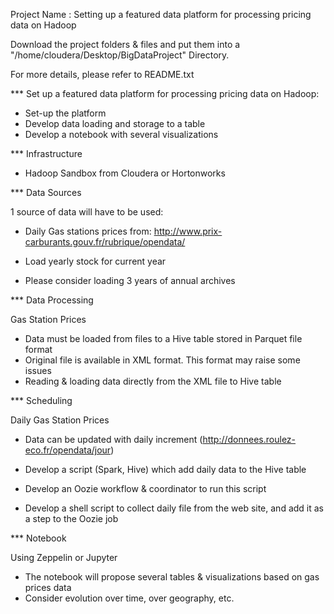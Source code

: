 Project Name : Setting up a featured data platform for processing pricing data on Hadoop

Download the project folders & files and put them into a "/home/cloudera/Desktop/BigDataProject" Directory.

For more details, please refer to README.txt

*** Set up a featured data platform for processing pricing data on Hadoop:

* Set-up the platform
* Develop data loading and storage to a table
* Develop a notebook with several visualizations

*** Infrastructure

* Hadoop Sandbox from Cloudera or Hortonworks

*** Data Sources

1 source of data will have to be used:

* Daily Gas stations prices from:
http://www.prix-carburants.gouv.fr/rubrique/opendata/

* Load yearly stock for current year
* Please consider loading 3 years of annual archives

*** Data Processing

Gas Station Prices

* Data must be loaded from files to a Hive table stored in Parquet file format
* Original file is available in XML format. This format may raise some issues
* Reading & loading data directly from the XML file to Hive table

*** Scheduling

Daily Gas Station Prices

* Data can be updated with daily increment
(http://donnees.roulez-eco.fr/opendata/jour)

* Develop a script (Spark, Hive) which add daily data to the Hive table
* Develop an Oozie workflow & coordinator to run this script
* Develop a shell script to collect daily file from the web site, and add it as a step to the Oozie job

*** Notebook

Using Zeppelin or Jupyter

* The notebook will propose several tables & visualizations based on gas prices data
* Consider evolution over time, over geography, etc.



